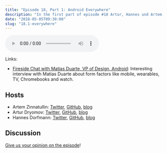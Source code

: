 ```yaml
---
title: "Episode 18, Part 1: Android Everywhere"
description: "In the first part of episode #18 Artur, Hannes und Artem discuss Android tablets, Chromebooks and Android Wear (Wear OS)."
date: "2018-05-05T09:30:00"
slug: "18.1-everywhere"
---
```


<audio controls>
  <source src="https://artemzin.com/static/thecontext/episodes/The.Context.episode.18.part1.mp3" type="audio/mpeg">
</audio>

Links:

- [Fireside Chat with Matias Duarte, VP of Design, Android](https://www.youtube.com/watch?v=Ym1KkXPa9aA): Interesting interview with Matias Duarte about form factors like mobile, wearables, TV, Chromebooks and watch.


## Hosts

* Artem Zinnatullin: [Twitter](https://twitter.com/artem_zin), [GitHub](https://github.com/artem-zinnatullin), [blog](https://artemzin.com)
* Artur Dryomov: [Twitter](https://twitter.com/arturdryomov), [GitHub](https://github.com/ming13), [blog](https://arturdryomov.online)
* Hannes Dorfmann: [Twitter](https://twitter.com/sockeqwe), [GitHub](https://github.com/sockeqwe), [blog](http://hannesdorfmann.com)

## Discussion

[Give us your opinion on the episode](https://github.com/artem-zinnatullin/TheContext-Podcast/issues/92)!
